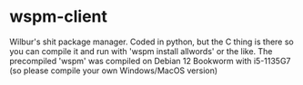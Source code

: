 # wspm-client
Wilbur's shit package manager.
Coded in python, but the C thing is there so you can compile it and run with 'wspm install allwords' or the like.
The precompiled 'wspm' was compiled on Debian 12 Bookworm with i5-1135G7 (so please compile your own Windows/MacOS version)